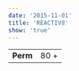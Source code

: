 ```yaml
---
date: '2015-11-01'
title: 'REACTIV8'
show: 'true'
---
```


<table style="padding-bottom: 1.25rem">
  <tr><td><strong>Perm</strong></td><td><span>80 +</span></td></tr>
</table>
